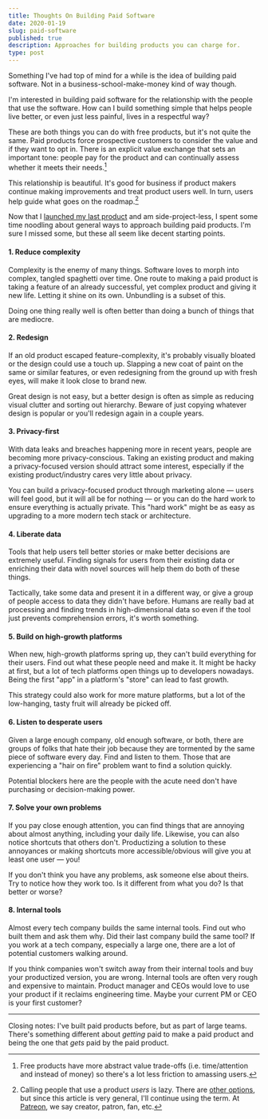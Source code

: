```yaml
---
title: Thoughts On Building Paid Software
date: 2020-01-19
slug: paid-software
published: true
description: Approaches for building products you can charge for.
type: post
---
```


Something I've had top of mind for a while is the idea of building paid software. Not in a business-school-make-money kind of way though.

I'm interested in building paid software for the relationship with the people that use the software. How can I build something simple that helps people live better, or even just less painful, lives in a respectful way?

These are both things you can do with free products, but it's not quite the same. Paid products force prospective customers to consider the value and if they want to opt in. There is an explicit value exchange that sets an important tone: people pay for the product and can continually assess whether it meets their needs.[^1]

This relationship is beautiful. It's good for business if product makers continue making improvements and treat product users well. In turn, users help guide what goes on the roadmap.[^2]

Now that I [launched my last product](/mute-vc/) and am side-project-less, I spent some time noodling about general ways to approach building paid products. I'm sure I missed some, but these all seem like decent starting points.

#### 1. Reduce complexity

Complexity is the enemy of many things. Software loves to morph into complex, tangled spaghetti over time. One route to making a paid product is taking a feature of an already successful, yet complex product and giving it new life. Letting it shine on its own. Unbundling is a subset of this.

Doing one thing really well is often better than doing a bunch of things that are mediocre.

#### 2. Redesign

If an old product escaped feature-complexity, it's probably visually bloated or the design could use a touch up. Slapping a new coat of paint on the same or similar features, or even redesigning from the ground up with fresh eyes, will make it look close to brand new.

Great design is not easy, but a better design is often as simple as reducing visual clutter and sorting out hierarchy. Beware of just copying whatever design is popular or you'll redesign again in a couple years.

#### 3. Privacy-first

With data leaks and breaches happening more in recent years, people are becoming more privacy-conscious. Taking an existing product and making a privacy-focused version should attract some interest, especially if the existing product/industry cares very little about privacy.

You can build a privacy-focused product through marketing alone — users will feel good, but it will all be for nothing — or you can do the hard work to ensure everything is actually private. This "hard work" might be as easy as upgrading to a more modern tech stack or architecture.

#### 4. Liberate data

Tools that help users tell better stories or make better decisions are extremely useful. Finding signals for users from their existing data or enriching their data with novel sources will help them do both of these things.

Tactically, take some data and present it in a different way, or give a group of people access to data they didn't have before. Humans are really bad at processing and finding trends in high-dimensional data so even if the tool just prevents comprehension errors, it's worth something.

#### 5. Build on high-growth platforms

When new, high-growth platforms spring up, they can't build everything for their users. Find out what these people need and make it. It might be hacky at first, but a lot of tech platforms open things up to developers nowadays. Being the first "app" in a platform's "store" can lead to fast growth.

This strategy could also work for more mature platforms, but a lot of the low-hanging, tasty fruit will already be picked off.

#### 6. Listen to desperate users

Given a large enough company, old enough software, or both, there are groups of folks that hate their job because they are tormented by the same piece of software every day. Find and listen to them. Those that are experiencing a "hair on fire" problem want to find a solution quickly.

Potential blockers here are the people with the acute need don't have purchasing or decision-making power.

#### 7. Solve your own problems

If you pay close enough attention, you can find things that are annoying about almost anything, including your daily life. Likewise, you can also notice shortcuts that others don't. Productizing a solution to these annoyances or making shortcuts more accessible/obvious will give you at least one user — you!

If you don't think you have any problems, ask someone else about theirs. Try to notice how they work too. Is it different from what you do? Is that better or worse?

#### 8. Internal tools

Almost every tech company builds the same internal tools. Find out who built them and ask them why. Did their last company build the same tool? If you work at a tech company, especially a large one, there are a lot of potential customers walking around.

If you think companies won't switch away from their internal tools and buy your productized version, you are wrong. Internal tools are often very rough and expensive to maintain. Product manager and CEOs would love to use your product if it reclaims engineering time. Maybe your current PM or CEO is your first customer?

***

Closing notes: I've built paid products before, but as part of large teams. There's something different about _getting_ paid to make a paid product and being the one that _gets_ paid by the paid product.

[^1]: Free products have more abstract value trade-offs (i.e. time/attention and instead of money) so there's a lot less friction to amassing users.

[^2]: Calling people that use a product _users_ is lazy. There are [other options](https://jnd.org/words_matter_talk_about_people_not_customers_not_consumers_not_users/), but since this article is very general, I'll continue using the term. At [Patreon](https://patreon.com), we say creator, patron, fan, etc.

